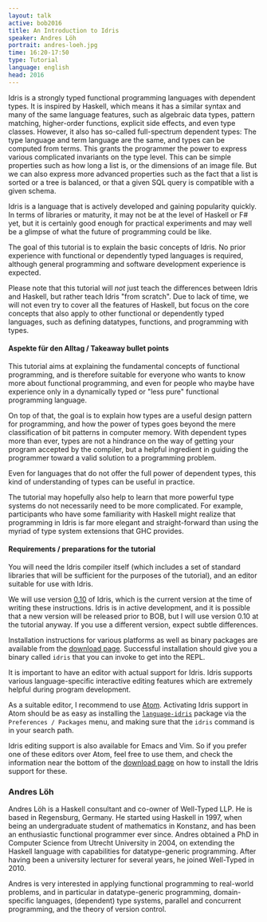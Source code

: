 ```yaml
---
layout: talk
active: bob2016
title: An Introduction to Idris
speaker: Andres Löh
portrait: andres-loeh.jpg
time: 16:20-17:50
type: Tutorial
language: english
head: 2016
---
```


Idris is a strongly typed functional programming languages with dependent
types. It is inspired by Haskell, which means it has a similar syntax and many
of the same language features, such as algebraic data types, pattern matching,
higher-order functions, explicit side effects, and even type classes. However,
it also has so-called full-spectrum dependent types: The type language and
term language are the same, and types can be computed from terms. This grants
the programmer the power to express various complicated invariants on the type
level. This can be simple properties such as how long a list is, or the
dimensions of an image file. But we can also express more advanced properties
such as the fact that a list is sorted or a tree is balanced, or that a given
SQL query is compatible with a given schema.

Idris is a language that is actively developed and gaining popularity quickly.
In terms of libraries or maturity, it may not be at the level of Haskell or F#
yet, but it is certainly good enough for practical experiments and may well be
a glimpse of what the future of programming could be like.

The goal of this tutorial is to explain the basic concepts of Idris. No
prior experience with functional or dependently typed languages is required,
although general programming and software development experience is expected.

Please note that this tutorial will *not* just teach the differences between
Idris and Haskell, but rather teach Idris "from scratch". Due to lack of time,
we will not even try to cover all the features of Haskell, but focus on the
core concepts that also apply to other functional or dependently typed
languages, such as defining datatypes, functions, and programming with types.

#### Aspekte für den Alltag / Takeaway bullet points

This tutorial aims at explaining the fundamental concepts of functional
programming, and is therefore suitable for everyone who wants to know more
about functional programming, and even for people who maybe have experience
only in a dynamically typed or "less pure" functional programming language.

On top of that, the goal is to explain how types are a useful design pattern
for programming, and how the power of types goes beyond the mere
classification of bit patterns in computer memory. With dependent types more
than ever, types are not a hindrance on the way of getting your program
accepted by the compiler, but a helpful ingredient in guiding the programmer
toward a valid solution to a programming problem.

Even for languages that do not offer the full power of dependent types, this
kind of understanding of types can be useful in practice.

The tutorial may hopefully also help to learn that more powerful type systems
do not necessarily need to be more complicated. For example, participants who
have some familiarity with Haskell might realize that programming in Idris is
far more elegant and straight-forward than using the myriad of type system
extensions that GHC provides.

#### Requirements / preparations for the tutorial

You will need the Idris compiler itself (which includes a set
of standard libraries that will be sufficient for the purposes
of the tutorial), and an editor suitable for use with Idris.

We will use version [0.10][Release] of Idris, which is the current version
at the time of writing these instructions. Idris is in active
development, and it is possible that a new version will be released
prior to BOB, but I will use version 0.10 at the tutorial
anyway. If you use a different version, expect subtle differences.

Installation instructions for
various platforms as well as binary packages are available from
the [download page][download]. Successful installation should
give you a binary called `idris` that you can invoke to get into
the REPL.

It is important to have an editor with actual support for Idris.
Idris supports various language-specific interactive editing
features which are extremely helpful during program development.

As a suitable editor, I recommend to use [Atom][Atom]. Activating Idris
support in Atom should be as easy as installing the
[`language-idris`][language-idris]
package via the `Preferences / Packages` menu, and making sure
that the `idris` command is in your search path.

Idris editing support is also available for Emacs and Vim. So if
you prefer one of these editors over Atom, feel free to use them,
and check the information near the bottom of
the [download page][download] on how to install the Idris support
for these.

[Release]: http://www.idris-lang.org/idris-0-10-released/
[Atom]: https://atom.io
[language-idris]: https://atom.io/packages/language-idris
[download]: http://www.idris-lang.org/download

### Andres Löh

Andres Löh is a Haskell consultant and co-owner of Well-Typed LLP. He is based
in Regensburg, Germany. He started using Haskell in 1997, when being an
undergraduate student of mathematics in Konstanz, and has been an enthusiastic
functional programmer ever since. Andres obtained a PhD in Computer Science
from Utrecht University in 2004, on extending the Haskell language with
capabilities for datatype-generic programming. After having been a university
lecturer for several years, he joined Well-Typed in 2010. 
 
Andres is very interested in applying functional programming to real-world
problems, and in particular in datatype-generic programming, domain-specific
languages, (dependent) type systems, parallel and concurrent programming, and
the theory of version control. 
